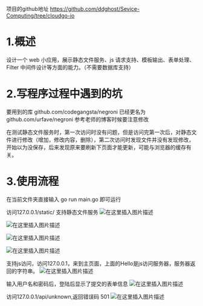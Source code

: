 项目的github地址 
https://github.com/ddghost/Sevice-Computing/tree/cloudgo-io

# 1.概述
设计一个 web 小应用，展示静态文件服务、js 请求支持、模板输出、表单处理、Filter 中间件设计等方面的能力。（不需要数据库支持）

# 2.写程序过程中遇到的坑
要用到的库 github.com/codegangsta/negroni 已经更名为 github.com/urfave/negroni 参考老师的博客时候要注意修改

在测试静态文件服务时，第一次访问时没有问题，但是访问完第一次后，对静态文件进行修改（增加，修改内容，删除），第二次访问时发现文件并没有发现修改，开始以为没保存，后来发现原来要刷新下页面才能更新，可能与浏览器的缓存有关。


# 3.使用流程
在当前文件夹直接输入 go run main.go 即可运行

访问127.0.0.1/static/ 支持静态文件服务
![在这里插入图片描述](https://img-blog.csdnimg.cn/20181111120538400.jpg?x-oss-process=image/watermark,type_ZmFuZ3poZW5naGVpdGk,shadow_10,text_aHR0cHM6Ly9ibG9nLmNzZG4ubmV0L0REZ2hzb3Q=,size_16,color_FFFFFF,t_70)


![在这里插入图片描述](https://img-blog.csdnimg.cn/20181111121020535.jpg?x-oss-process=image/watermark,type_ZmFuZ3poZW5naGVpdGk,shadow_10,text_aHR0cHM6Ly9ibG9nLmNzZG4ubmV0L0REZ2hzb3Q=,size_16,color_FFFFFF,t_70)


![在这里插入图片描述](https://img-blog.csdnimg.cn/20181111121033803.jpg?x-oss-process=image/watermark,type_ZmFuZ3poZW5naGVpdGk,shadow_10,text_aHR0cHM6Ly9ibG9nLmNzZG4ubmV0L0REZ2hzb3Q=,size_16,color_FFFFFF,t_70)


![在这里插入图片描述](https://img-blog.csdnimg.cn/20181111121105287.jpg?x-oss-process=image/watermark,type_ZmFuZ3poZW5naGVpdGk,shadow_10,text_aHR0cHM6Ly9ibG9nLmNzZG4ubmV0L0REZ2hzb3Q=,size_16,color_FFFFFF,t_70)


支持js访问，访问127.0.0.1，来到主页面，上面的Hello是js访问服务器，服务器返回的字符串。
![在这里插入图片描述](https://img-blog.csdnimg.cn/20181113230553976.jpg?x-oss-process=image/watermark,type_ZmFuZ3poZW5naGVpdGk,shadow_10,text_aHR0cHM6Ly9ibG9nLmNzZG4ubmV0L0REZ2hzb3Q=,size_16,color_FFFFFF,t_70)

输入用户名和密码后，登陆后显示了提交的表单信息
![在这里插入图片描述](https://img-blog.csdnimg.cn/20181111121233243.jpg?x-oss-process=image/watermark,type_ZmFuZ3poZW5naGVpdGk,shadow_10,text_aHR0cHM6Ly9ibG9nLmNzZG4ubmV0L0REZ2hzb3Q=,size_16,color_FFFFFF,t_70)

访问127.0.0.1/api/unknown,返回错误码 501
![在这里插入图片描述](https://img-blog.csdnimg.cn/201811111213109.jpg?x-oss-process=image/watermark,type_ZmFuZ3poZW5naGVpdGk,shadow_10,text_aHR0cHM6Ly9ibG9nLmNzZG4ubmV0L0REZ2hzb3Q=,size_16,color_FFFFFF,t_70)

